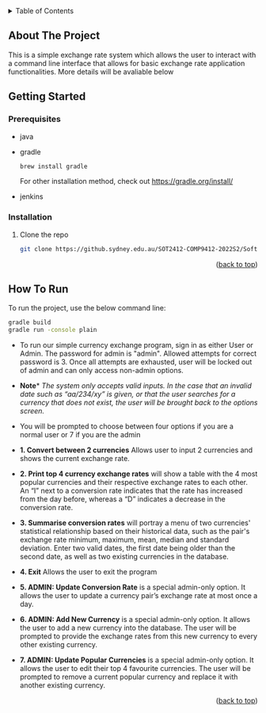 <!-- TABLE OF CONTENTS -->
<details>
  <summary>Table of Contents</summary>
  <ol>
    <li>
      <a href="#about-the-project">About The Project</a>
      <ul>
        <li><a href="#built-with">Built With</a></li>
      </ul>
    </li>
    <li>
      <a href="#getting-started">Getting Started</a>
      <ul>
        <li><a href="#prerequisites">Prerequisites</a></li>
        <li><a href="#installation">Installation</a></li>
      </ul>
    </li>
    <li><a href="#usage">Usage</a></li>
    <li><a href="#roadmap">Roadmap</a></li>
    <li><a href="#contributing">Contributing</a></li>
    <li><a href="#license">License</a></li>
    <li><a href="#contact">Contact</a></li>
    <li><a href="#acknowledgments">Acknowledgments</a></li>
  </ol>
</details>


<!-- ABOUT THE PROJECT -->
## About The Project

This is a simple exchange rate system which allows the user to interact with a command line interface that allows for basic exchange rate application functionalities. More details will be avaliable below


## Getting Started

### Prerequisites
* java

* gradle
  ```sh
  brew install gradle
  ```
  For other installation method, check out https://gradle.org/install/
* jenkins


### Installation

1. Clone the repo
   ```sh
   git clone https://github.sydney.edu.au/SOT2412-COMP9412-2022S2/Soft2412_Assignment_CC_04_Wed_16_Frank_Group-3-.git
   ```

<p align="right">(<a href="#readme-top">back to top</a>)</p>

## How To Run
To run the project, use the below command line:
   ```sh
   gradle build
   gradle run -console plain
   ```
* To run our simple currency exchange program, sign in as either User or Admin. The password for admin is "admin". Allowed attempts for correct password is 3. Once all attempts are exhausted, user will be locked out of admin and can only access non-admin options.
* **Note*** <i>The system only accepts valid inputs. In the case that an invalid date such as “aa/234/xy” is given, or that the user searches for a currency that does not exist, the user will be brought back to the options screen.</i>
* You will be prompted to choose between four options if you are a normal user or 7 if you are the admin

* **1. Convert between 2 currencies** Allows user to input 2 currencies and shows the current exchange rate.
* **2. Print top 4 currency exchange rates** will show a table with the 4 most popular currencies and their respective exchange rates to each other. An “I” next to a conversion rate indicates that the rate has increased from the day before, whereas a “D” indicates a decrease in the conversion rate.
* **3. Summarise conversion rates** will portray a menu of two currencies' statistical relationship based on their historical data, such as the pair's exchange rate minimum, maximum, mean, median and standard deviation. Enter two valid dates, the first date being older than the second date, as well as two existing currencies in the database.
* **4. Exit** Allows the user to exit the program 
* **5. ADMIN: Update Conversion Rate** is a special admin-only option. It allows the user to update a currency pair’s exchange rate at most once a day.
* **6. ADMIN: Add New Currency** is a special admin-only option. It allows the user to add a new currency into the database. The user will be prompted to provide the exchange rates from this new currency to every other existing currency.
* **7. ADMIN: Update Popular Currencies** is a special admin-only option. It allows the user to edit their top 4 favourite currencies. The user will be prompted to remove a current popular currency and replace it with another existing currency.


<p align="right">(<a href="#readme-top">back to top</a>)</p>







